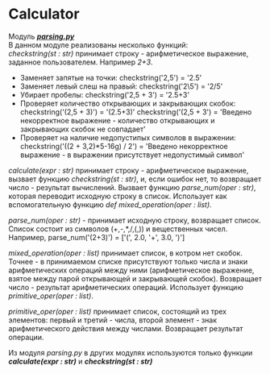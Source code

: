 # Calculator

Модуль [***parsing.py***](https://github.com/dtnfktu/Calculator/blob/main/parsing.py)  
В данном модуле реализованы несколько функций:  
*checkstring(st : str)* принимает строку - арифметическое выражение, заданное пользователем. Например *2+3*.  
- Заменяет запятые на точки: checkstring('2,5') = '2.5'
- Заменяет левый слеш на правый: checkstring('2\5') = '2/5'
- Убирает пробелы: checkstring('2,5 + 3') = '2.5+3'
- Проверяет количество открывающих и закрывающих скобок:  
    checkstring('(2,5 + 3)') = '(2.5+3)'
    checkstring('(2,5 + 3') = 'Введено некорректное выражение - количество открывающих и закрывающих скобок не совпадает'
- Проверяет на наличие недопустипых символов в выражении:
    checkstring('((2 + 3,2)*5-16g) / 2') = 'Введено некорректное выражение - в выражении присутствует недопустимый символ'  
  
*calculate(expr : str)* принимает строку - арифметическое выражение, вызвает функцию *checkstring(st : str)*, и, если ошибок нет, то возвращает число - результат вычислений. Вызвает функцию *parse_num(oper : str)*, которая переводит исходную строку в список. Использует как вспомогательную функцию *def mixed_operation(oper : list)*.  
  
*parse_num(oper : str)* - принимает исходную строку, возвращает список. Список состоит из символов (+,-,*,/,(,)) и вещественных чисел. Например, parse_num('(2+3)') = ['(', 2.0, '+', 3.0, ')']

*mixed_operation(oper : list)* принимает список, в котром нет скобок. Точнее - в принимаемом списке присутствуют только числа и знаки арифметических операций между ними (арифметическое выражение, взятое между парой открывающей и закрывающей скобок). Возвращает число - результат арифметических операций. Использует функцию *primitive_oper(oper : list)*.  
  
*primitive_oper(oper : list)* принимает список, состоящий из трех элементов: первый и третий - числа, второй элемент - знак арифметического действия между числами. Возвращает результат операции.  
  
  Из модуля *parsing.py* в других модулях используются только функции ***calculate(expr : str)*** и ***checkstring(st : str)***